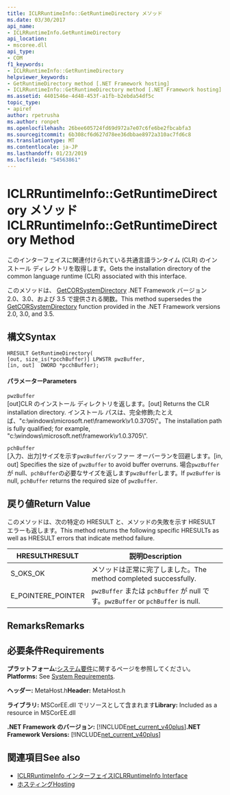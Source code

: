 ```yaml
---
title: ICLRRuntimeInfo::GetRuntimeDirectory メソッド
ms.date: 03/30/2017
api_name:
- ICLRRuntimeInfo.GetRuntimeDirectory
api_location:
- mscoree.dll
api_type:
- COM
f1_keywords:
- ICLRRuntimeInfo::GetRuntimeDirectory
helpviewer_keywords:
- GetRuntimeDirectory method [.NET Framework hosting]
- ICLRRuntimeInfo::GetRuntimeDirectory method [.NET Framework hosting]
ms.assetid: 4401546e-4d48-453f-a1fb-b2ebda54df5c
topic_type:
- apiref
author: rpetrusha
ms.author: ronpet
ms.openlocfilehash: 26bee605724fd69d972a7e07c6fe6be2fbcabfa3
ms.sourcegitcommit: 6b308cf6d627d78ee36dbbae8972a310ac7fd6c8
ms.translationtype: MT
ms.contentlocale: ja-JP
ms.lasthandoff: 01/23/2019
ms.locfileid: "54563861"
---
```

# <a name="iclrruntimeinfogetruntimedirectory-method"></a><span data-ttu-id="95b15-102">ICLRRuntimeInfo::GetRuntimeDirectory メソッド</span><span class="sxs-lookup"><span data-stu-id="95b15-102">ICLRRuntimeInfo::GetRuntimeDirectory Method</span></span>
<span data-ttu-id="95b15-103">このインターフェイスに関連付けられている共通言語ランタイム (CLR) のインストール ディレクトリを取得します。</span><span class="sxs-lookup"><span data-stu-id="95b15-103">Gets the installation directory of the common language runtime (CLR) associated with this interface.</span></span>  
  
 <span data-ttu-id="95b15-104">このメソッドは、 [GetCORSystemDirectory](../../../../docs/framework/unmanaged-api/hosting/getcorsystemdirectory-function.md) .NET Framework バージョン 2.0、3.0、および 3.5 で提供される関数。</span><span class="sxs-lookup"><span data-stu-id="95b15-104">This method supersedes the [GetCORSystemDirectory](../../../../docs/framework/unmanaged-api/hosting/getcorsystemdirectory-function.md) function provided in the .NET Framework versions 2.0, 3.0, and 3.5.</span></span>  
  
## <a name="syntax"></a><span data-ttu-id="95b15-105">構文</span><span class="sxs-lookup"><span data-stu-id="95b15-105">Syntax</span></span>  
  
```  
HRESULT GetRuntimeDirectory(  
[out, size_is(*pcchBuffer)] LPWSTR pwzBuffer,  
[in, out]  DWORD *pcchBuffer);  
```  
  
#### <a name="parameters"></a><span data-ttu-id="95b15-106">パラメーター</span><span class="sxs-lookup"><span data-stu-id="95b15-106">Parameters</span></span>  
 `pwzBuffer`  
 <span data-ttu-id="95b15-107">[out]CLR のインストール ディレクトリを返します。</span><span class="sxs-lookup"><span data-stu-id="95b15-107">[out] Returns the CLR installation directory.</span></span> <span data-ttu-id="95b15-108">インストール パスは、完全修飾;たとえば、"c:\windows\microsoft.net\framework\v1.0.3705\\"。</span><span class="sxs-lookup"><span data-stu-id="95b15-108">The installation path is fully qualified; for example, "c:\windows\microsoft.net\framework\v1.0.3705\\".</span></span>  
  
 `pchBuffer`  
 <span data-ttu-id="95b15-109">[入力、出力]サイズを示す`pwzBuffer`バッファー オーバーランを回避します。</span><span class="sxs-lookup"><span data-stu-id="95b15-109">[in, out] Specifies the size of `pwzBuffer` to avoid buffer overruns.</span></span> <span data-ttu-id="95b15-110">場合`pwzBuffer`が null、`pchBuffer`の必要なサイズを返します`pwzBuffer`します。</span><span class="sxs-lookup"><span data-stu-id="95b15-110">If `pwzBuffer` is null, `pchBuffer` returns the required size of `pwzBuffer`.</span></span>  
  
## <a name="return-value"></a><span data-ttu-id="95b15-111">戻り値</span><span class="sxs-lookup"><span data-stu-id="95b15-111">Return Value</span></span>  
 <span data-ttu-id="95b15-112">このメソッドは、次の特定の HRESULT と、メソッドの失敗を示す HRESULT エラーも返します。</span><span class="sxs-lookup"><span data-stu-id="95b15-112">This method returns the following specific HRESULTs as well as HRESULT errors that indicate method failure.</span></span>  
  
|<span data-ttu-id="95b15-113">HRESULT</span><span class="sxs-lookup"><span data-stu-id="95b15-113">HRESULT</span></span>|<span data-ttu-id="95b15-114">説明</span><span class="sxs-lookup"><span data-stu-id="95b15-114">Description</span></span>|  
|-------------|-----------------|  
|<span data-ttu-id="95b15-115">S_OK</span><span class="sxs-lookup"><span data-stu-id="95b15-115">S_OK</span></span>|<span data-ttu-id="95b15-116">メソッドは正常に完了しました。</span><span class="sxs-lookup"><span data-stu-id="95b15-116">The method completed successfully.</span></span>|  
|<span data-ttu-id="95b15-117">E_POINTER</span><span class="sxs-lookup"><span data-stu-id="95b15-117">E_POINTER</span></span>|<span data-ttu-id="95b15-118">`pwzBuffer` または `pchBuffer` が null です。</span><span class="sxs-lookup"><span data-stu-id="95b15-118">`pwzBuffer` or `pchBuffer` is null.</span></span>|  
  
## <a name="remarks"></a><span data-ttu-id="95b15-119">Remarks</span><span class="sxs-lookup"><span data-stu-id="95b15-119">Remarks</span></span>  
  
## <a name="requirements"></a><span data-ttu-id="95b15-120">必要条件</span><span class="sxs-lookup"><span data-stu-id="95b15-120">Requirements</span></span>  
 <span data-ttu-id="95b15-121">**プラットフォーム:**[システム要件](../../../../docs/framework/get-started/system-requirements.md)に関するページを参照してください。</span><span class="sxs-lookup"><span data-stu-id="95b15-121">**Platforms:** See [System Requirements](../../../../docs/framework/get-started/system-requirements.md).</span></span>  
  
 <span data-ttu-id="95b15-122">**ヘッダー:** MetaHost.h</span><span class="sxs-lookup"><span data-stu-id="95b15-122">**Header:** MetaHost.h</span></span>  
  
 <span data-ttu-id="95b15-123">**ライブラリ:** MSCorEE.dll でリソースとして含まれます</span><span class="sxs-lookup"><span data-stu-id="95b15-123">**Library:** Included as a resource in MSCorEE.dll</span></span>  
  
 <span data-ttu-id="95b15-124">**.NET Framework のバージョン:** [!INCLUDE[net_current_v40plus](../../../../includes/net-current-v40plus-md.md)]</span><span class="sxs-lookup"><span data-stu-id="95b15-124">**.NET Framework Versions:** [!INCLUDE[net_current_v40plus](../../../../includes/net-current-v40plus-md.md)]</span></span>  
  
## <a name="see-also"></a><span data-ttu-id="95b15-125">関連項目</span><span class="sxs-lookup"><span data-stu-id="95b15-125">See also</span></span>
- [<span data-ttu-id="95b15-126">ICLRRuntimeInfo インターフェイス</span><span class="sxs-lookup"><span data-stu-id="95b15-126">ICLRRuntimeInfo Interface</span></span>](../../../../docs/framework/unmanaged-api/hosting/iclrruntimeinfo-interface.md)
- [<span data-ttu-id="95b15-127">ホスティング</span><span class="sxs-lookup"><span data-stu-id="95b15-127">Hosting</span></span>](../../../../docs/framework/unmanaged-api/hosting/index.md)
